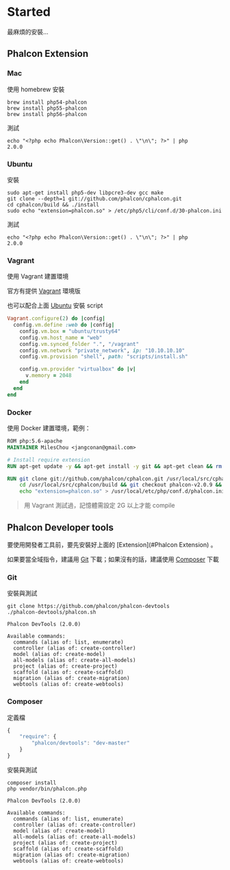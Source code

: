 # Started

最麻煩的安裝...

## Phalcon Extension

### Mac

使用 homebrew 安裝

    brew install php54-phalcon
    brew install php55-phalcon
    brew install php56-phalcon

測試

    echo "<?php echo Phalcon\Version::get() . \"\n\"; ?>" | php
    2.0.0

### Ubuntu

安裝

    sudo apt-get install php5-dev libpcre3-dev gcc make
    git clone --depth=1 git://github.com/phalcon/cphalcon.git
    cd cphalcon/build && ./install
    sudo echo "extension=phalcon.so" > /etc/php5/cli/conf.d/30-phalcon.ini

測試

    echo "<?php echo Phalcon\Version::get() . \"\n\"; ?>" | php
    2.0.0

### Vagrant

使用 Vagrant 建置環境

官方有提供 [Vagrant](https://github.com/phalcon/vagrant) 環境版

也可以配合上面 [Ubuntu](#Ubuntu) 安裝 script

```ruby
Vagrant.configure(2) do |config|
  config.vm.define :web do |config|
    config.vm.box = "ubuntu/trusty64"
    config.vm.host_name = "web"
    config.vm.synced_folder ".", "/vagrant"
    config.vm.network "private_network", ip: "10.10.10.10"
    config.vm.provision "shell", path: "scripts/install.sh"

    config.vm.provider "virtualbox" do |v|
      v.memory = 2048
    end
  end
end
```

### Docker

使用 Docker 建置環境，範例：

```dockerfile
ROM php:5.6-apache
MAINTAINER MilesChou <jangconan@gmail.com>

# Install require extension
RUN apt-get update -y && apt-get install -y git && apt-get clean && rm -r /var/lib/apt/lists/*

RUN git clone git://github.com/phalcon/cphalcon.git /usr/local/src/cphalcon;\
    cd /usr/local/src/cphalcon/build && git checkout phalcon-v2.0.9 && ./install ;\
    echo "extension=phalcon.so" > /usr/local/etc/php/conf.d/phalcon.ini
```

> 用 Vagrant 測試過，記憶體需設定 2G 以上才能 compile

## Phalcon Developer tools

要使用開發者工具前，要先安裝好上面的 [Extension](#Phalcon Extension) 。

如果要當全域指令，建議用 [Git](#Git) 下載；如果沒有的話，建議使用 [Composer](#Compose) 下載

### Git

安裝與測試


    git clone https://github.com/phalcon/phalcon-devtools
    ./phalcon-devtools/phalcon.sh

    Phalcon DevTools (2.0.0)

    Available commands:
      commands (alias of: list, enumerate)
      controller (alias of: create-controller)
      model (alias of: create-model)
      all-models (alias of: create-all-models)
      project (alias of: create-project)
      scaffold (alias of: create-scaffold)
      migration (alias of: create-migration)
      webtools (alias of: create-webtools)

### Composer

定義檔

```javascript
{
    "require": {
        "phalcon/devtools": "dev-master"
    }
}
```

安裝與測試

    composer install
    php vendor/bin/phalcon.php

    Phalcon DevTools (2.0.0)

    Available commands:
      commands (alias of: list, enumerate)
      controller (alias of: create-controller)
      model (alias of: create-model)
      all-models (alias of: create-all-models)
      project (alias of: create-project)
      scaffold (alias of: create-scaffold)
      migration (alias of: create-migration)
      webtools (alias of: create-webtools)
